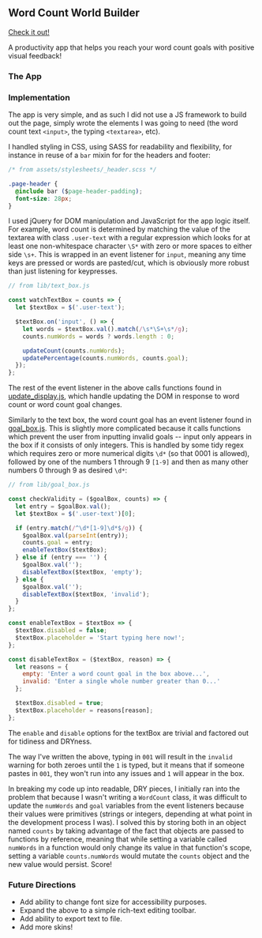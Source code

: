 ## Word Count World Builder

[Check it out!][live]

A productivity app that helps you reach your word count goals with positive visual feedback!

[live]: https://erhsparks.github.io/WordCountWorldBuilder

### The App



### Implementation

The app is very simple, and as such I did not use a JS framework to build out the page, simply wrote the elements I was going to need (the word count text `<input>`, the typing `<textarea>`, etc).

I handled styling in CSS, using SASS for readability and flexibility, for instance in reuse of a `bar` mixin for for the headers and footer:

```CSS
/* from assets/stylesheets/_header.scss */

.page-header {
  @include bar ($page-header-padding);
  font-size: 28px;
}
```

I used jQuery for DOM manipulation and JavaScript for the app logic itself. For example, word count is determined by matching the value of the textarea with class `.user-text` with a regular expression which looks for at least one non-whitespace character `\S*` with zero or more spaces to either side `\s+`. This is wrapped in an event listener for `input`, meaning any time keys are pressed or words are pasted/cut, which is obviously more robust than just listening for keypresses.

```JavaScript
// from lib/text_box.js

const watchTextBox = counts => {
  let $textBox = $('.user-text');

  $textBox.on('input', () => {
    let words = $textBox.val().match(/\s*\S+\s*/g);
    counts.numWords = words ? words.length : 0;

    updateCount(counts.numWords);
    updatePercentage(counts.numWords, counts.goal);
  });
};
```

The rest of the event listener in the above calls functions found in [update_display.js][update_display], which handle updating the DOM in response to word count or word count goal changes.

Similarly to the text box, the word count goal has an event listener found in [goal_box.js][goal_box_listener]. This is slightly more complicated because it calls functions which prevent the user from inputting invalid goals -- input only appears in the box if it consists of only integers. This is handled by some tidy regex which requires zero or more numerical digits `\d*` (so that 0001 is allowed), followed by one of the numbers 1 through 9 `[1-9]` and then as many other numbers 0 through 9 as desired `\d*`:

```JavaScript
// from lib/goal_box.js

const checkValidity = ($goalBox, counts) => {
  let entry = $goalBox.val();
  let $textBox = $('.user-text')[0];

  if (entry.match(/^\d*[1-9]\d*$/g)) {
    $goalBox.val(parseInt(entry));
    counts.goal = entry;
    enableTextBox($textBox);
  } else if (entry === '') {
    $goalBox.val('');
    disableTextBox($textBox, 'empty');
  } else {
    $goalBox.val('');
    disableTextBox($textBox, 'invalid');
  }
};

const enableTextBox = $textBox => {
  $textBox.disabled = false;
  $textBox.placeholder = 'Start typing here now!';
};

const disableTextBox = ($textBox, reason) => {
  let reasons = {
    empty: 'Enter a word count goal in the box above...',
    invalid: 'Enter a single whole number greater than 0...'
  };

  $textBox.disabled = true;
  $textBox.placeholder = reasons[reason];
};
```

The `enable` and `disable` options for the textBox are trivial and factored out for tidiness and DRYness.

The way I've written the above, typing in `001` will result in the `invalid` warning for both zeroes until the `1` is typed, but it means that if someone pastes in `001`, they won't run into any issues and `1` will appear in the box.

In breaking my code up into readable, DRY pieces, I initially ran into the problem that because I wasn't writing a `WordCount` class, it was difficult to update the `numWords` and `goal` variables from the event listeners because their values were primitives (strings or integers, depending at what point in the development process I was). I solved this by storing both in an object named `counts` by taking advantage of the fact that objects are passed to functions by reference, meaning that while setting a variable called `numWords` in a function would only change its value in that function's scope, setting a variable `counts.numWords` would mutate the `counts` object and the new value would persist. Score!

[update_display]: /lib/util/update_display.js
[goal_box_listener]: /lib/goal_box.js

### Future Directions

- Add ability to change font size for accessibility purposes.
- Expand the above to a simple rich-text editing toolbar.
- Add ability to export text to file.
- Add more skins!
